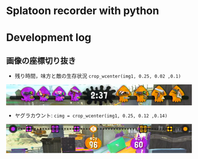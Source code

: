 # Splatoon recorder with python

# Development log

## 画像の座標切り抜き

- 残り時間，味方と敵の生存状況 `crop_wcenter(img1, 0.25, 0.02 ,0.1)`

![](src/time_our_their.png)

- ヤグラカウント: `cimg = crop_wcenter(img1, 0.25, 0.12 ,0.14)`

![](src/yagura_count.png)
